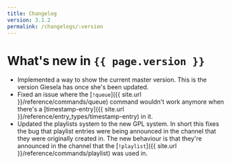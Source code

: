 ```yaml
---
title: Changelog
version: 3.1.2
permalink: /changelogs/:version
---
```

# What's new in `{{ page.version }}`

- Implemented a way to show the current master version. This is the version Giesela has once she's been updated.
- Fixed an issue where the [`!queue`]({{ site.url }}/reference/commands/queue) command wouldn't work anymore when there's a [timestamp-entry]({{ site.url }}/reference/entry_types/timestamp-entry) in it.
- Updated the playlists system to the new GPL system. In short this fixes the bug that playlist entries were being announced in the channel that they were originally created in. The new behaviour is that they're announced in the channel that the [`!playlist`]({{ site.url }}/reference/commands/playlist) was used in.
